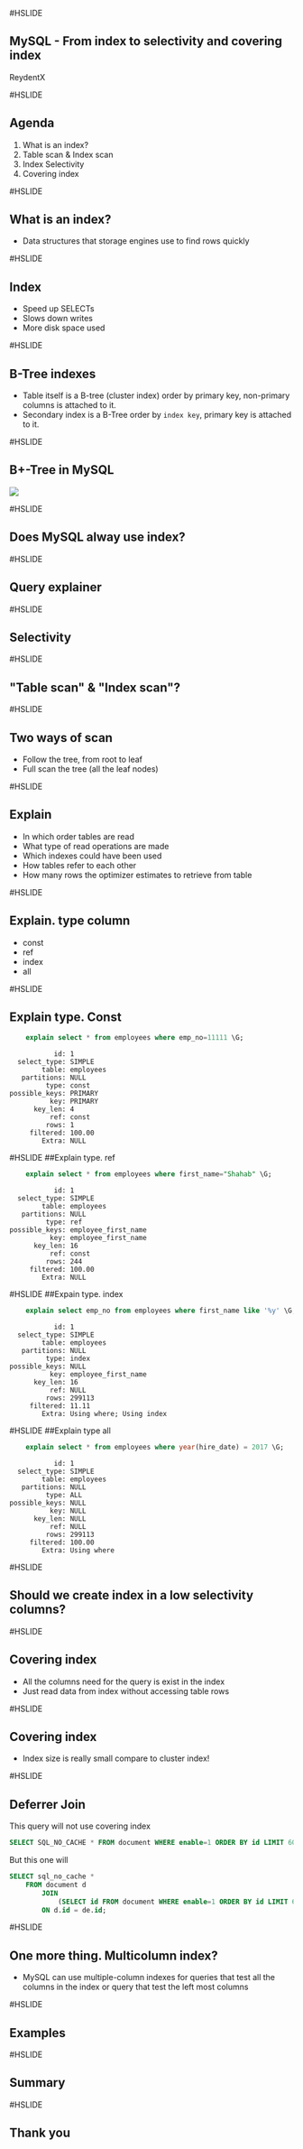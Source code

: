 #HSLIDE
## MySQL - From index to selectivity and covering index
ReydentX

#HSLIDE
## Agenda
1. What is an index?
2. Table scan & Index scan
3. Index Selectivity
4. Covering index

#HSLIDE
## What is an index?
- Data structures that storage engines use to find rows quickly

#HSLIDE
## Index
- Speed up SELECTs
- Slows down writes
- More disk space used

#HSLIDE
## B-Tree indexes
- Table itself is a B-tree (cluster index) order by primary key, non-primary columns is attached to it.
- Secondary index is a B-Tree order by `index key`, primary key is attached to it.

#HSLIDE
## B+-Tree in MySQL
<img src="/assets/b-tree.jpg">

#HSLIDE
## Does MySQL alway use index?

#HSLIDE
## Query explainer

#HSLIDE
## Selectivity

#HSLIDE
## "Table scan" & "Index scan"?

#HSLIDE
## Two ways of scan
- Follow the tree, from root to leaf
- Full scan the tree (all the leaf nodes)

#HSLIDE
## Explain
- In which order tables are read
- What type of read operations are made
- Which indexes could have been used
- How tables refer to each other
- How many rows the optimizer estimates to retrieve from table

#HSLIDE
## Explain. type column
- const
- ref
- index
- all

#HSLIDE
## Explain type. Const
```sql
    explain select * from employees where emp_no=11111 \G;
```
```
           id: 1
  select_type: SIMPLE
        table: employees
   partitions: NULL
         type: const
possible_keys: PRIMARY
          key: PRIMARY
      key_len: 4
          ref: const
         rows: 1
     filtered: 100.00
        Extra: NULL
```

#HSLIDE
##Explain type. ref
```sql
    explain select * from employees where first_name="Shahab" \G;
```

```
           id: 1
  select_type: SIMPLE
        table: employees
   partitions: NULL
         type: ref
possible_keys: employee_first_name
          key: employee_first_name
      key_len: 16
          ref: const
         rows: 244
     filtered: 100.00
        Extra: NULL
```

#HSLIDE
##Expain type. index
```sql
    explain select emp_no from employees where first_name like '%y' \G;
```

```
           id: 1
  select_type: SIMPLE
        table: employees
   partitions: NULL
         type: index
possible_keys: NULL
          key: employee_first_name
      key_len: 16
          ref: NULL
         rows: 299113
     filtered: 11.11
        Extra: Using where; Using index
```

#HSLIDE
##Explain type all
```sql
    explain select * from employees where year(hire_date) = 2017 \G;
```
```
           id: 1
  select_type: SIMPLE
        table: employees
   partitions: NULL
         type: ALL
possible_keys: NULL
          key: NULL
      key_len: NULL
          ref: NULL
         rows: 299113
     filtered: 100.00
        Extra: Using where
```

#HSLIDE
## Should we create index in a low selectivity columns?

#HSLIDE
## Covering index
- All the columns need for the query is exist in the index
- Just read data from index without accessing table rows

#HSLIDE
## Covering index
- Index size is really small compare to cluster index!

#HSLIDE
## Deferrer Join
This query will not use covering index
```sql
SELECT SQL_NO_CACHE * FROM document WHERE enable=1 ORDER BY id LIMIT 60000,1;
```

But this one will
```sql
SELECT sql_no_cache *
    FROM document d
        JOIN
            (SELECT id FROM document WHERE enable=1 ORDER BY id LIMIT 60000,1) de
        ON d.id = de.id;
```

#HSLIDE
## One more thing. Multicolumn index?
- MySQL can use multiple-column indexes for queries that test all the columns in the index or query that test the left most columns

#HSLIDE
## Examples

#HSLIDE
## Summary

#HSLIDE
## Thank you
